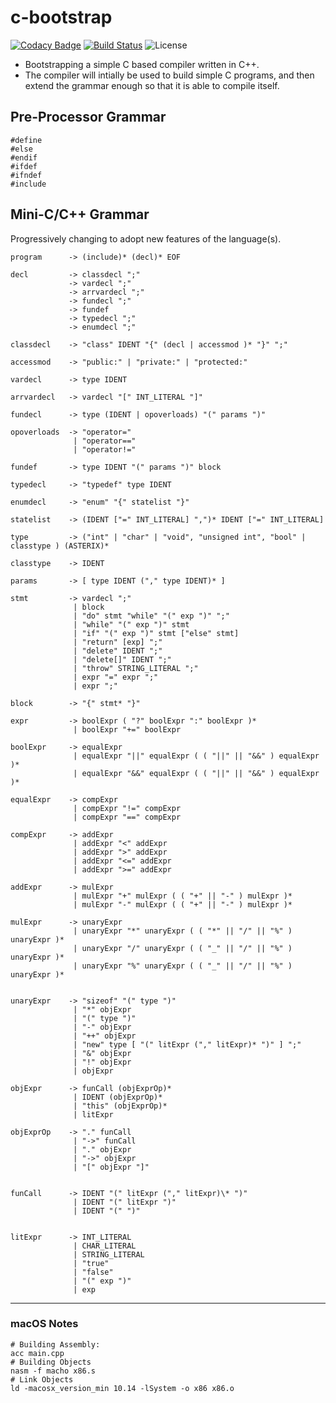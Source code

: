 # c-bootstrap

[![Codacy Badge](https://api.codacy.com/project/badge/Grade/c18ee2ef41274532a7baa1969fe843b7)](https://app.codacy.com/app/rdtscp/c-bootstrap?utm_source=github.com&utm_medium=referral&utm_content=rdtscp/c-bootstrap&utm_campaign=Badge_Grade_Dashboard)
[![Build Status](https://travis-ci.com/rdtscp/c-bootstrap.svg?branch=master)](https://travis-ci.com/rdtscp/c-bootstrap)
![License](https://img.shields.io/badge/License-MIT-brightgreen.svg)

-   Bootstrapping a simple C based compiler written in C++.
-   The compiler will intially be used to build simple C programs, and then extend the grammar enough so that it is able to compile itself.

## Pre-Processor Grammar

    #define
    #else
    #endif
    #ifdef
    #ifndef
    #include

## Mini-C/C++ Grammar

Progressively changing to adopt new features of the language(s).

    program      -> (include)* (decl)* EOF

    decl         -> classdecl ";"
                 -> vardecl ";"
                 -> arrvardecl ";"
                 -> fundecl ";"
                 -> fundef
                 -> typedecl ";"
                 -> enumdecl ";"

    classdecl    -> "class" IDENT "{" (decl | accessmod )* "}" ";"

    accessmod    -> "public:" | "private:" | "protected:"

    vardecl      -> type IDENT

    arrvardecl   -> vardecl "[" INT_LITERAL "]"

    fundecl      -> type (IDENT | opoverloads) "(" params ")"

    opoverloads  -> "operator="
                  | "operator=="
                  | "operator!="

    fundef       -> type IDENT "(" params ")" block

    typedecl     -> "typedef" type IDENT

    enumdecl     -> "enum" "{" statelist "}"

    statelist    -> (IDENT ["=" INT_LITERAL] ",")* IDENT ["=" INT_LITERAL]

    type         -> ("int" | "char" | "void", "unsigned int", "bool" | classtype ) (ASTERIX)*

    classtype    -> IDENT

    params       -> [ type IDENT ("," type IDENT)* ]

    stmt         -> vardecl ";"
                  | block
                  | "do" stmt "while" "(" exp ")" ";"
                  | "while" "(" exp ")" stmt
                  | "if" "(" exp ")" stmt ["else" stmt]
                  | "return" [exp] ";"
                  | "delete" IDENT ";"
                  | "delete[]" IDENT ";"
                  | "throw" STRING_LITERAL ";"
                  | expr "=" expr ";"
                  | expr ";"

    block        -> "{" stmt* "}"

    expr         -> boolExpr ( "?" boolExpr ":" boolExpr )*
                  | boolExpr "+=" boolExpr

    boolExpr     -> equalExpr
                  | equalExpr "||" equalExpr ( ( "||" || "&&" ) equalExpr )*
                  | equalExpr "&&" equalExpr ( ( "||" || "&&" ) equalExpr )*

    equalExpr    -> compExpr
                  | compExpr "!=" compExpr
                  | compExpr "==" compExpr

    compExpr     -> addExpr
                  | addExpr "<" addExpr
                  | addExpr ">" addExpr
                  | addExpr "<=" addExpr
                  | addExpr ">=" addExpr

    addExpr      -> mulExpr
                  | mulExpr "+" mulExpr ( ( "+" || "-" ) mulExpr )*
                  | mulExpr "-" mulExpr ( ( "+" || "-" ) mulExpr )*

    mulExpr      -> unaryExpr
                  | unaryExpr "*" unaryExpr ( ( "*" || "/" || "%" ) unaryExpr )*
                  | unaryExpr "/" unaryExpr ( ( "_" || "/" || "%" ) unaryExpr )*
                  | unaryExpr "%" unaryExpr ( ( "_" || "/" || "%" ) unaryExpr )*


    unaryExpr    -> "sizeof" "(" type ")"
                  | "*" objExpr
                  | "(" type ")"
                  | "-" objExpr
                  | "++" objExpr
                  | "new" type [ "(" litExpr ("," litExpr)* ")" ] ";"
                  | "&" objExpr
                  | "!" objExpr
                  | objExpr

    objExpr      -> funCall (objExprOp)*
                  | IDENT (objExprOp)*
                  | "this" (objExprOp)*
                  | litExpr
                
    objExprOp    -> "." funCall
                  | "->" funCall
                  | "." objExpr
                  | "->" objExpr
                  | "[" objExpr "]" 


    funCall      -> IDENT "(" litExpr ("," litExpr)\* ")"
                  | IDENT "(" litExpr ")"
                  | IDENT "(" ")"


    litExpr      -> INT_LITERAL
                  | CHAR_LITERAL
                  | STRING_LITERAL
                  | "true"
                  | "false"
                  | "(" exp ")"
                  | exp

* * *

### macOS Notes

    # Building Assembly:
    acc main.cpp
    # Building Objects
    nasm -f macho x86.s
    # Link Objects
    ld -macosx_version_min 10.14 -lSystem -o x86 x86.o
